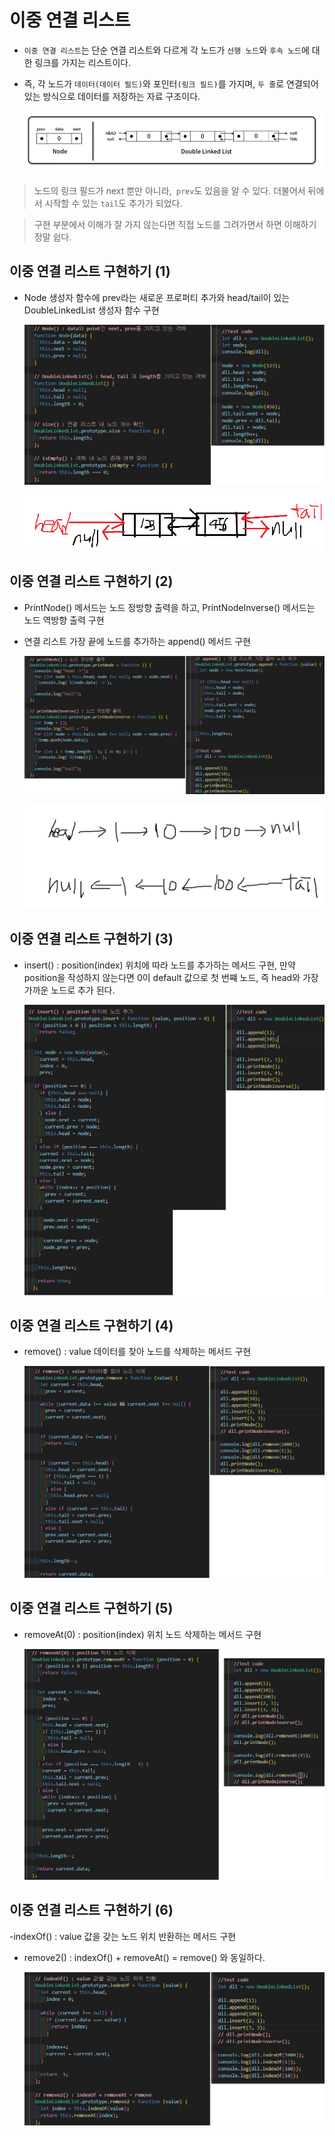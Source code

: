 # 이중 연결 리스트

- `이중 연결 리스트`는 단순 연결 리스트와 다르게 각 노드가 `선행 노드`와 `후속 노드`에 대한 링크를 가지는 리스트이다.

- 즉, 각 노드가 `데이터(데이터 필드)`와 포인터`(링크 필드)`를 가지며, `두 줄`로 연결되어 있는 방식으로 데이터를 저장하는 자료 구조이다.

  ![이중연결리스트](/image/이중연결리스트.png)

> 노드의 링크 필드가 next 뿐만 아니라,` prev`도 있음을 알 수 있다. 더불어서 뒤에서 시작할 수 있는 `tail`도 추가가 되었다.

> 구현 부분에서 이해가 잘 가지 않는다면 직접 노드를 그려가면서 하면 이해하기 정말 쉽다.

## 이중 연결 리스트 구현하기 (1)

- Node 생성자 함수에 prev라는 새로운 프로퍼티 추가와 head/tail이 있는 DoubleLinkedList 생성자 함수 구현

  ![이중연결리스트](/image/이중연결리스트2.png)

  ![이중연결리스트](/image/이중연결리스트3.png)

## 이중 연결 리스트 구현하기 (2)

- PrintNode() 메서드는 노드 정방향 출력을 하고, PrintNodeInverse() 메서드는 노드 역방향 출력 구현

- 연결 리스트 가장 끝에 노드를 추가하는 append() 메서드 구현

  ![이중연결리스트](/image/이중연결리스트4.png)

  ![이중연결리스트](/image/이중연결리스트5.png)

## 이중 연결 리스트 구현하기 (3)

- insert() : position(index) 위치에 따라 노드를 추가하는 메서드 구현, 만약 position을 작성하지 않는다면 0이 default 값으로 첫 번쨰 노드, 즉 head와 가장 가까운 노드로 추가 된다.

  ![이중연결리스트](/image/이중연결리스트6.png)

## 이중 연결 리스트 구현하기 (4)

- remove() : value 데이터를 찾아 노드를 삭제하는 메서드 구현

  ![이중연결리스트](/image/이중연결리스트7.png)

## 이중 연결 리스트 구현하기 (5)

- removeAt(0) : position(index) 위치 노드 삭제하는 메서드 구현

  ![이중연결리스트](/image/이중연결리스트8.png)

## 이중 연결 리스트 구현하기 (6)

-indexOf() : value 값을 갖는 노드 위치 반환하는 메서드 구현

- remove2() : indexOf() + removeAt() = remove() 와 동일하다.

  ![이중연결리스트](/image/이중연결리스트9.png)
